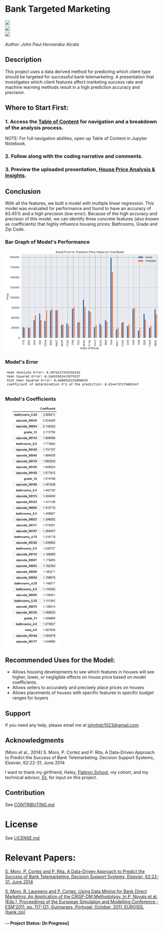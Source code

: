 # Bank Targeted Marketing
<div class="row">
  <div class="column">
    <img src="https://cdn.wallethub.com/wallethub/posts/76002/banking-landscape-report.png" width="400">
  </div>
  <div class="column">
    <img src="https://img2.pngio.com/business-growth-chart-png-transparent-growth-charts-transparent-business-growth-png-820_387.png" width="500">
  </div>
</div>
<img src="https://acrobatant.com/wp-content/uploads/2018/09/Target_Marketing.jpg" width="500">


*Author: John Paul Hernandez Alcala*

## Description 
This project uses a data derived method for predicting which client type should be targeted for successful bank telemarketing. A presentation that investigates which client features affect marketing success rate and machine learning methods result in a high prediction accuracy and precision.



## Where to Start First:

### 1. Access the [Table of Content](https://github.com/JohnPaulHernandezAlcala/House_Sale_Prices/blob/master/Table%20of%20Content.ipynb) for navigation and a breakdown of the analysis process.
NOTE: For full navigation abilities, open up Table of Content in Jupyter Notebook.
### 2. Follow along with the coding narrative and comments.
### 3. Preview the uploaded presentation, [House Price Analysis & Insights](https://github.com/JohnPaulHernandezAlcala/House_Sale_Prices/blob/master/House%20Price%20Analysis%20%26%20Insights.pdf).

## Conclusion
With all the features, we built a model with multiple linear regression. This model was evaluated for performance and found to have an accuracy of 83.45% and a high precision (low error). Because of the high accuracy and precision of this model, we can identify three concrete features (also known as coefficients) that highly influence housing prices: Bathrooms, Grade and Zip Code.

### Bar Graph of Model's Performance
![Price Vs Model Prediction Price](https://github.com/JohnPaulHernandezAlcala/House_Sale_Prices/blob/master/RealActualVsPrediction.png)

### Model's Error
![Model Error](https://github.com/JohnPaulHernandezAlcala/House_Sale_Prices/blob/master/results.PNG)

### Model's Coefficients
![Coefficients](https://github.com/JohnPaulHernandezAlcala/House_Sale_Prices/blob/master/morePredictorCoef.PNG)


## Recommended Uses for the Model:
* Allows housing developments to see which features in houses will see higher, lower, or negligible effects on house price based on model coefficients.
* Allows sellers to accurately and precisely place prices on houses
* Allows placements of houses with specific features in specific budget ranges for buyers


## Support
If you need any help, please email me at johnhdz1023@gmail.com.

## Acknowledgments
[Moro et al., 2014] S. Moro, P. Cortez and P. Rita. A Data-Driven Approach to Predict the Success of Bank Telemarketing. Decision Support Systems, Elsevier, 62:22-31, June 2014

I want to thank my girlfriend, Haley, [Flatiron School](https://flatironschool.com/), my cohort, and my technical advisor, [Eli](http://linkedin.com/in/jacob-eli-thomas-4377037), for input on this project.

## Contribution
See [CONTRIBUTING.md](https://github.com/JohnPaulHernandezAlcala/House_Sale_Prices/blob/master/CONTRIBUTING.md)

# License
See [LICENSE.md](https://github.com/JohnPaulHernandezAlcala/House_Sale_Prices/blob/master/LICENSE.md)

# Relevant Papers:

[S. Moro, P. Cortez and P. Rita. A Data-Driven Approach to Predict the Success of Bank Telemarketing. Decision Support Systems, Elsevier, 62:22-31, June 2014](http://media.salford-systems.com/video/tutorial/2015/targeted_marketing.pdf)

[S. Moro, R. Laureano and P. Cortez. Using Data Mining for Bank Direct Marketing: An Application of the CRISP-DM Methodology. In P. Novais et al. (Eds.), Proceedings of the European Simulation and Modelling Conference - ESM'2011, pp. 117-121, Guimaraes, Portugal, October, 2011. EUROSIS. [bank.zip]](https://www.semanticscholar.org/paper/Using-data-mining-for-bank-direct-marketing%3A-an-of-Moro-Laureano/a175aeb08734fd669beaffd3d185a424a6f03b84)

#### -- Project Status: [In Progress]
